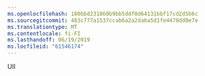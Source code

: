 ```yaml
---
ms.openlocfilehash: 180bbd231860b9bb5ddf0d64131bbf17cd2d5b6c
ms.sourcegitcommit: 483c777a1537ccab6a2a2da6a5d1fe4470dd0e7e
ms.translationtype: MT
ms.contentlocale: fi-FI
ms.lasthandoff: 06/19/2019
ms.locfileid: "61546174"
---
```

UII